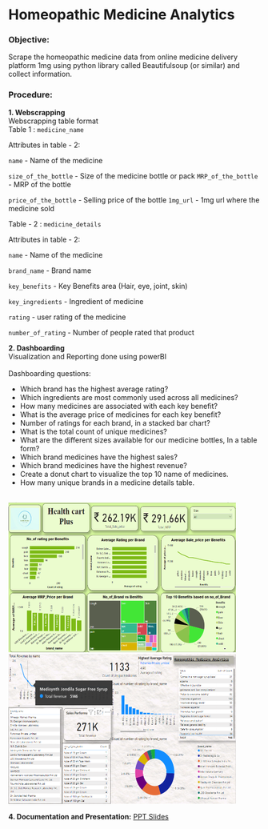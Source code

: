 # Homeopathic Medicine Analytics
### **Objective:**
Scrape the homeopathic medicine data from online medicine delivery platform 1mg using python library called Beautifulsoup (or similar) and collect information.

### **Procedure:**
**1. Webscrapping** </br>
Webscrapping table format </br>
Table 1 : `medicine_name`

Attributes in table - 2:

`name` - Name of the medicine

`size_of_the_bottle` - Size of the medicine bottle or pack
 `MRP_of_the_bottle`  - MRP of the bottle

`price_of_the_bottle`  - Selling price of the bottle
`1mg_url` - 1mg url where the medicine sold

Table - 2 : `medicine_details`

Attributes in table - 2:

`name` - Name of the medicine

`brand_name`  - Brand name

`key_benefits` - Key Benefits area (Hair, eye, joint, skin)

`key_ingredients` - Ingredient of medicine

`rating` - user rating of the medicine

`number_of_rating`  - Number of people rated that product

**2. Dashboarding** </br>
Visualization and Reporting done using powerBI
<br/><br/>
Dashboarding questions:
<ul>
  <li>Which brand has the highest average rating?</li>
<li>Which ingredients are most commonly used across all medicines?</li>
<li>How many medicines are associated with each key benefit?</li>
<li>What is the average price of medicines for each key benefit?</li>
<li>Number of ratings for each brand, in a stacked bar chart?</li>
<li>What is the total count of unique medicines?</li>
<li>What are the different sizes available for our medicine bottles, In a table form?</li>
<li>Which brand medicines have the highest sales?</li>
<li>Which brand medicines have the highest revenue?</li>
<li>Create a donut chart to visualize the top 10 name of medicines.</li>
<li>How many unique brands in a medicine details table.</li>
</ul>
<br/>
<img src="https://github.com/Keerthishankar-Punchithaya/HealthCart-Plus-Medicine-Analytics/blob/main/Dashboard1.png?raw=true" width="455" height="300">
<img src="https://github.com/Keerthishankar-Punchithaya/HealthCart-Plus-Medicine-Analytics/blob/main/Dashboard2.png?raw=true" width="455" height="300">
<br/>

**4. Documentation and Presentation:**
[PPT Slides](https://github.com/Keerthishankar-Punchithaya/Homeopathic-Medicine-Analytics/blob/main/PRESENTATION%20TITLE.pptx)

